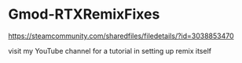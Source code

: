 # Gmod-RTXRemixFixes
 
https://steamcommunity.com/sharedfiles/filedetails/?id=3038853470

visit my YouTube channel for a tutorial in setting up remix itself